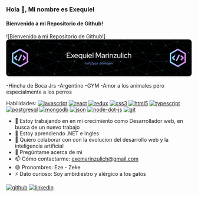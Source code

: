 ### Hola 👋, Mi nombre es Exequiel
#### Bienvenido a mi Repositorio de Github!
![Bienvenido a mi Repositorio de Github!]![Header](./img/github-header-image.png)



-Hincha de Boca Jrs
-Argentino
-GYM
-Amor a los animales pero especialmente a los perros

Habilidades: [<img src='https://cdn.jsdelivr.net/npm/simple-icons@3.0.1/icons/javascript.svg' alt='javascript' height='40'>](https://www.javascript.com)  [<img src='https://cdn.jsdelivr.net/npm/simple-icons@3.0.1/icons/react.svg' alt='react' height='40'>](react)  [<img src='https://cdn.jsdelivr.net/npm/simple-icons@3.0.1/icons/redux.svg' alt='redux' height='40'>](asd)  [<img src='https://cdn.jsdelivr.net/npm/simple-icons@3.0.1/icons/css3.svg' alt='css3' height='40'>](sdsad)  [<img src='https://cdn.jsdelivr.net/npm/simple-icons@3.0.1/icons/html5.svg' alt='html5' height='40'>](asd)  [<img src='https://cdn.jsdelivr.net/npm/simple-icons@3.0.1/icons/typescript.svg' alt='typescript' height='40'>](asd)  [<img src='https://cdn.jsdelivr.net/npm/simple-icons@3.0.1/icons/postgresql.svg' alt='postgresql' height='40'>](asd)  [<img src='https://cdn.jsdelivr.net/npm/simple-icons@3.0.1/icons/mongodb.svg' alt='mongodb' height='40'>](asd)  [<img src='https://cdn.jsdelivr.net/npm/simple-icons@3.0.1/icons/json.svg' alt='json' height='40'>](asd)  [<img src='https://cdn.jsdelivr.net/npm/simple-icons@3.0.1/icons/node-dot-js.svg' alt='node-dot-js' height='40'>](as)  [<img src='https://cdn.jsdelivr.net/npm/simple-icons@3.0.1/icons/git.svg' alt='git' height='40'>](asd)  

- 🔭 Estoy trabajando en en mi crecimiento como Desarrollador web, en busca de un nuevo trabajo 
- 🌱 Estoy aprendiendo .NET e Ingles 
- 👯 Quiero colaborar con con la evolucion del desarrollo web y la inteligencia artificial 
- 💬 Pregúntame acerca de mi  
- 📫 Cómo contactarme: exemarinzulich@gmail.com 
- 😄 Pronombres: Eze - Zeke 
- ⚡ Dato curioso: Soy ambidiestro y alérgico a los gatos  


[<img src='https://cdn.jsdelivr.net/npm/simple-icons@3.0.1/icons/github.svg' alt='github' height='40'>](https://github.com/https://github.com/ExeMarinzulich24)  [<img src='https://cdn.jsdelivr.net/npm/simple-icons@3.0.1/icons/linkedin.svg' alt='linkedin' height='40'>](https://www.linkedin.com/in/https://www.linkedin.com/in/exemarinzulich//)  

